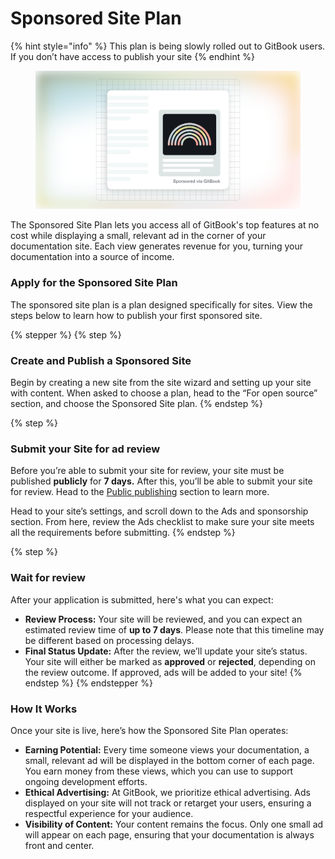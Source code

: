 # Sponsored Site Plan

{% hint style="info" %}
This plan is being slowly rolled out to GitBook users. If you don’t have access to publish your site&#x20;
{% endhint %}



<figure><img src="../../.gitbook/assets/Sponsored site plan.svg" alt=""><figcaption></figcaption></figure>

The Sponsored Site Plan lets you access all of GitBook's top features at no cost while displaying a small, relevant ad in the corner of your documentation site. Each view generates revenue for you, turning your documentation into a source of income.

### Apply for the Sponsored Site Plan

The sponsored site plan is a plan designed specifically for sites. View the steps below to learn how to publish your first sponsored site.

{% stepper %}
{% step %}
### Create and Publish a Sponsored Site

Begin by creating a new site from the site wizard and setting up your site with content. When asked to choose a plan, head to the “For open source” section, and choose the Sponsored Site plan.
{% endstep %}

{% step %}
### Submit your Site for ad review

Before you’re able to submit your site for review, your site must be published **publicly** for **7 days.** After this, you’ll be able to submit your site for review. Head to the [Public publishing](../../published-documentation/publish-a-docs-site/public-publishing.md) section to learn more.

Head to your site’s settings, and scroll down to the Ads and sponsorship section. From here, review the Ads checklist to make sure your site meets all the requirements before submitting.
{% endstep %}

{% step %}
### Wait for review

After your application is submitted, here's what you can expect:

* **Review Process:** Your site will be reviewed, and you can expect an estimated review time of **up to 7 days**. Please note that this timeline may be different based on processing delays.
* **Final Status Update:** After the review, we’ll update your site’s status. Your site will either be marked as **approved** or **rejected**, depending on the review outcome. If approved, ads will be added to your site!
{% endstep %}
{% endstepper %}

### How It Works

Once your site is live, here’s how the Sponsored Site Plan operates:

* **Earning Potential:** Every time someone views your documentation, a small, relevant ad will be displayed in the bottom corner of each page. You earn money from these views, which you can use to support ongoing development efforts.
* **Ethical Advertising:** At GitBook, we prioritize ethical advertising. Ads displayed on your site will not track or retarget your users, ensuring a respectful experience for your audience.
* **Visibility of Content:** Your content remains the focus. Only one small ad will appear on each page, ensuring that your documentation is always front and center.
